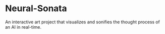 # Neural-Sonata
An interactive art project that visualizes and sonifies the thought process of an AI in real-time.
